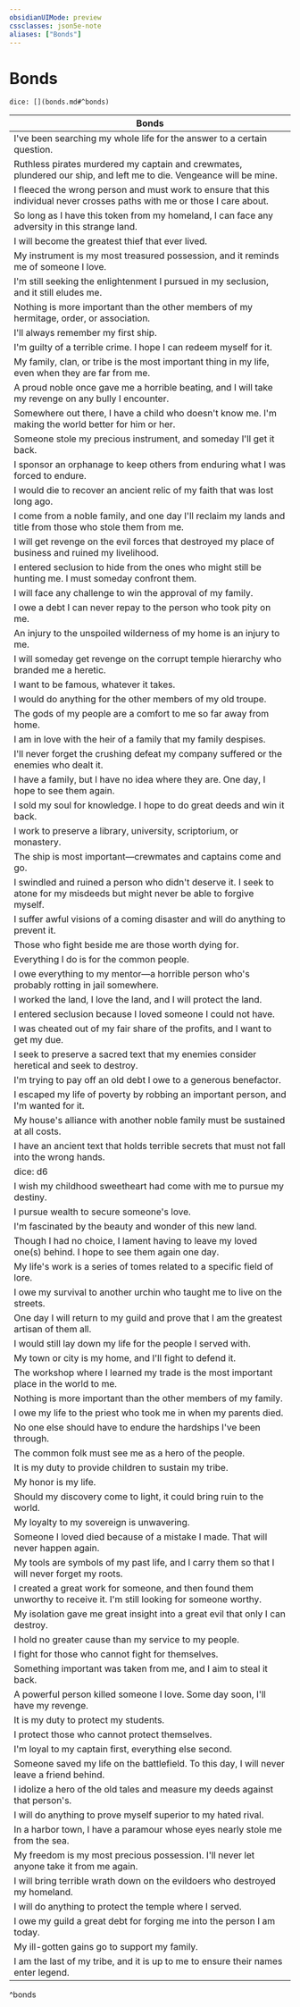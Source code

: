 ```yaml
---
obsidianUIMode: preview
cssclasses: json5e-note
aliases: ["Bonds"]
---
```

# Bonds

`dice: [](bonds.md#^bonds)`

| Bonds |
|-------|
| I've been searching my whole life for the answer to a certain question. |
| Ruthless pirates murdered my captain and crewmates, plundered our ship, and left me to die. Vengeance will be mine. |
| I fleeced the wrong person and must work to ensure that this individual never crosses paths with me or those I care about. |
| So long as I have this token from my homeland, I can face any adversity in this strange land. |
| I will become the greatest thief that ever lived. |
| My instrument is my most treasured possession, and it reminds me of someone I love. |
| I'm still seeking the enlightenment I pursued in my seclusion, and it still eludes me. |
| Nothing is more important than the other members of my hermitage, order, or association. |
| I'll always remember my first ship. |
| I'm guilty of a terrible crime. I hope I can redeem myself for it. |
| My family, clan, or tribe is the most important thing in my life, even when they are far from me. |
| A proud noble once gave me a horrible beating, and I will take my revenge on any bully I encounter. |
| Somewhere out there, I have a child who doesn't know me. I'm making the world better for him or her. |
| Someone stole my precious instrument, and someday I'll get it back. |
| I sponsor an orphanage to keep others from enduring what I was forced to endure. |
| I would die to recover an ancient relic of my faith that was lost long ago. |
| I come from a noble family, and one day I'll reclaim my lands and title from those who stole them from me. |
| I will get revenge on the evil forces that destroyed my place of business and ruined my livelihood. |
| I entered seclusion to hide from the ones who might still be hunting me. I must someday confront them. |
| I will face any challenge to win the approval of my family. |
| I owe a debt I can never repay to the person who took pity on me. |
| An injury to the unspoiled wilderness of my home is an injury to me. |
| I will someday get revenge on the corrupt temple hierarchy who branded me a heretic. |
| I want to be famous, whatever it takes. |
| I would do anything for the other members of my old troupe. |
| The gods of my people are a comfort to me so far away from home. |
| I am in love with the heir of a family that my family despises. |
| I'll never forget the crushing defeat my company suffered or the enemies who dealt it. |
| I have a family, but I have no idea where they are. One day, I hope to see them again. |
| I sold my soul for knowledge. I hope to do great deeds and win it back. |
| I work to preserve a library, university, scriptorium, or monastery. |
| The ship is most important—crewmates and captains come and go. |
| I swindled and ruined a person who didn't deserve it. I seek to atone for my misdeeds but might never be able to forgive myself. |
| I suffer awful visions of a coming disaster and will do anything to prevent it. |
| Those who fight beside me are those worth dying for. |
| Everything I do is for the common people. |
| I owe everything to my mentor—a horrible person who's probably rotting in jail somewhere. |
| I worked the land, I love the land, and I will protect the land. |
| I entered seclusion because I loved someone I could not have. |
| I was cheated out of my fair share of the profits, and I want to get my due. |
| I seek to preserve a sacred text that my enemies consider heretical and seek to destroy. |
| I'm trying to pay off an old debt I owe to a generous benefactor. |
| I escaped my life of poverty by robbing an important person, and I'm wanted for it. |
| My house's alliance with another noble family must be sustained at all costs. |
| I have an ancient text that holds terrible secrets that must not fall into the wrong hands. |
| dice: d6 | Bond |
| I wish my childhood sweetheart had come with me to pursue my destiny. |
| I pursue wealth to secure someone's love. |
| I'm fascinated by the beauty and wonder of this new land. |
| Though I had no choice, I lament having to leave my loved one(s) behind. I hope to see them again one day. |
| My life's work is a series of tomes related to a specific field of lore. |
| I owe my survival to another urchin who taught me to live on the streets. |
| One day I will return to my guild and prove that I am the greatest artisan of them all. |
| I would still lay down my life for the people I served with. |
| My town or city is my home, and I'll fight to defend it. |
| The workshop where I learned my trade is the most important place in the world to me. |
| Nothing is more important than the other members of my family. |
| I owe my life to the priest who took me in when my parents died. |
| No one else should have to endure the hardships I've been through. |
| The common folk must see me as a hero of the people. |
| It is my duty to provide children to sustain my tribe. |
| My honor is my life. |
| Should my discovery come to light, it could bring ruin to the world. |
| My loyalty to my sovereign is unwavering. |
| Someone I loved died because of a mistake I made. That will never happen again. |
| My tools are symbols of my past life, and I carry them so that I will never forget my roots. |
| I created a great work for someone, and then found them unworthy to receive it. I'm still looking for someone worthy. |
| My isolation gave me great insight into a great evil that only I can destroy. |
| I hold no greater cause than my service to my people. |
| I fight for those who cannot fight for themselves. |
| Something important was taken from me, and I aim to steal it back. |
| A powerful person killed someone I love. Some day soon, I'll have my revenge. |
| It is my duty to protect my students. |
| I protect those who cannot protect themselves. |
| I'm loyal to my captain first, everything else second. |
| Someone saved my life on the battlefield. To this day, I will never leave a friend behind. |
| I idolize a hero of the old tales and measure my deeds against that person's. |
| I will do anything to prove myself superior to my hated rival. |
| In a harbor town, I have a paramour whose eyes nearly stole me from the sea. |
| My freedom is my most precious possession. I'll never let anyone take it from me again. |
| I will bring terrible wrath down on the evildoers who destroyed my homeland. |
| I will do anything to protect the temple where I served. |
| I owe my guild a great debt for forging me into the person I am today. |
| My ill-gotten gains go to support my family. |
| I am the last of my tribe, and it is up to me to ensure their names enter legend. |
^bonds